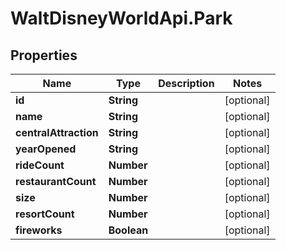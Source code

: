 # WaltDisneyWorldApi.Park

## Properties
Name | Type | Description | Notes
------------ | ------------- | ------------- | -------------
**id** | **String** |  | [optional] 
**name** | **String** |  | [optional] 
**centralAttraction** | **String** |  | [optional] 
**yearOpened** | **String** |  | [optional] 
**rideCount** | **Number** |  | [optional] 
**restaurantCount** | **Number** |  | [optional] 
**size** | **Number** |  | [optional] 
**resortCount** | **Number** |  | [optional] 
**fireworks** | **Boolean** |  | [optional] 


